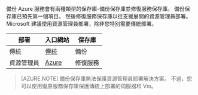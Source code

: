 備份 Azure 服務會有兩種類型的保存庫-備份保存庫並修復服務保存庫。 備份保存庫已預先第一個項目。 然後修復服務保存庫以往支援展開的資源管理員部署。 Microsoft 建議使用資源管理員部署，除非您特別需要傳統部署。

| **部署** | **入口網站** | **保存庫** |
|-----------|------|-----|
|傳統|[傳統](https://manage.windowsazure.com)|備份|
|資源管理員|[Azure](https://portal.azure.com)|修復服務|

> [AZURE.NOTE] 備份保存庫無法保護資源管理員部署解決方案。 不過，您可以使用復原服務保存庫保護傳統上部署的伺服器和 Vm。  

